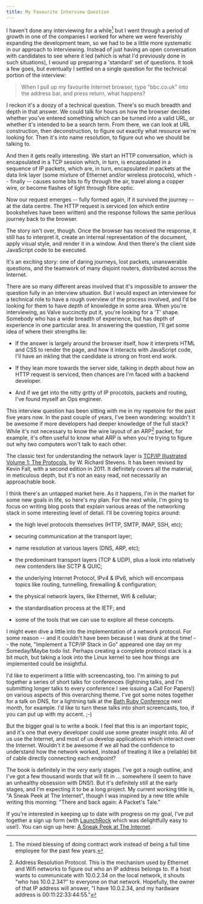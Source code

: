 ```yaml
---
title: My Favourite Interview Question
---
```

I haven't done any interviewing for a while[^1] but I went through a
period of growth in one of the companies I worked for where we were feverishly
expanding the development team, so we had to be a little more systematic in our
approach to interviewing. Instead of just having an open conversation with
candidates to see where it led (which is what I'd previously done in such
situations), I wound up preparing a 'standard' set of questions. It took a few
goes, but eventually I settled on a single question for the technical portion
of the interview:

> When I pull up my favourite Internet browser, type "bbc.co.uk" into the
> address bar, and press return, what happens?

I reckon it's a doozy of a technical question. There's so much breadth and depth
in that answer. We could talk for hours on how the browser decides whether
you've entered something which can be turned into a valid URL, or whether it's
intended to be a search term. From there, we can look at URL construction, then
deconstruction, to figure out exactly what resource we're looking for. Then it's
into name resolution, to figure out who we should be talking to.

And then it gets really interesting. We start an HTTP conversation, which is
encapsulated in a TCP session which, in turn, is encapsulated in a sequence of
IP packets, which are, in turn, encapsulated in packets at the data link layer
(some mixture of Ethernet and/or wireless protocols), which -- finally -- causes
some bits to fly through the air, travel along a copper wire, or become flashes
of light through fibre optic.

Now our request emerges -- fully formed again, if it survived the journey -- at
the data centre. The HTTP request is serviced (on which entire bookshelves have
been written) and the response follows the same perilous journey back to the
browser.

The story isn't over, though. Once the browser has received the response, it
still has to interpret it, create an internal representation of the document,
apply visual style, and render it in a window. And then there's the client side
JavaScript code to be executed.

It's an exciting story: one of daring journeys, lost packets, unanswerable
questions, and the teamwork of many disjoint routers, distributed across the
Internet.

There are so many different areas involved that it's impossible to answer the
question fully in an interview situation. But I would expect an interviewee for
a technical role to have a rough overview of the process involved, and I'd be
looking for them to have depth of knowledge in some area. When you're
interviewing, as Valve succinctly put it, you're looking for a 'T' shape.
Somebody who has a wide breadth of experience, but has depth of experience in
one particular area. In answering the question, I'll get some idea of where
their strengths lie:

* If the answer is largely around the browser itself, how it interprets HTML and
  CSS to render the page, and how it interacts with JavaScript code, I'll have
  an inkling that the candidate is strong on front end work.

* If they lean more towards the server side, talking in depth about how an
  HTTP request is serviced, then chances are I'm faced with a backend developer.

* And if we get into the nitty gritty of IP procotols, packets and routing, I've
 found myself an Ops engineer.

This interview question has been sitting with me in my repetoire for the past
five years now. In the past couple of years, I've been wondering: wouldn't it be
awesome if more developers had deeper knowledge of the full stack? While it's
not necessary to know the wire layout of an ARP[^2] packet, for example, it's
often useful to know what ARP is when you're trying to figure out why two
computers won't talk to each other.

The classic text for understanding the network layer is [TCP/IP Illustrated
Volume 1: The Protocols][tcpipillustrated], by W. Richard Stevens. It has been
revised by Kevin Fall, with a second edition in 2011. It definitely covers all
the material, in meticulous depth, but it's not an easy read, not necessarily an
approachable book.

I think there's an untapped market here. As it happens, I'm in the market for
some new goals in life, so here's my plan. For the next while, I'm going to
focus on writing blog posts that explain various areas of the networking stack
in some interesting level of detail. I'll be covering topics around:

* the high level protocols themselves (HTTP, SMTP, IMAP, SSH, etc);

* securing communication at the transport layer;

* name resolution at various layers (DNS, ARP, etc);

* the predominant transport layers (TCP & UDP), plus a look into relatively new
  contenders like SCTP & QUIC;

* the underlying Internet Protocol, IPv4 & IPv6, which will encompass topics
  like routing, tunnelling, firewalling & configuration;

* the physical network layers, like Ethernet, Wifi & cellular;

* the standardisation process at the IETF; and

* some of the tools that we can use to explore all these concepts.

I might even dive a little into the implementation of a network protocol. For
some reason -- and it couldn't have been because I was drunk at the time! -- the
note, "Implement a TCP/IP Stack in Go" appeared one day on my Someday/Maybe todo
list. Perhaps creating a complete protocol stack is a bit much, but taking a
look into the Linux kernel to see how things are implemented could be
insightful.

I'd like to experiment a little with screencasting, too. I'm aiming to put
together a series of short talks for conferences (lightning talks, and I'm
submitting longer talks to every conference I see issuing a Call For Papers!) on
various aspects of this overarching theme. I've got some notes together for a
talk on DNS, for a lightning talk at the [Bath Ruby Conference][bathrubyconf]
next month, for example. I'd like to turn these talks into short screencasts,
too, if you can put up with my accent. ;-)

But the bigger goal is to write a book. I feel that this is an important topic,
and it's one that every developer could use some greater insight into. All of us
use the Internet, and most of us develop applications which interact over the
Internet. Wouldn't it be awesome if we all had the confidence to understand how
the network worked, instead of treating it like a (reliable) bit of cable
directly connecting each endpoint?

The book is definitely in the *very* early stages. I've got a rough outline, and
I've got a few thousand words that will fit in ... somewhere (I seem to have an
unhealthy obsession with DNS!). But it's definitely still at the early stages,
and I'm expecting it to be a long project. My current working title is, "A Sneak
Peek at The Internet", though I was inspired by a new title while writing this
morning: "There and back again: A Packet's Tale."

If you're interested in keeping up to date with progress on my goal, I've put
together a sign up form (with [LaunchRock][launchrock] which was delightfully
easy to use!). You can sign up here: [A Sneak Peek at The Internet][sneakpeek].

[tcpipillustrated]: http://www.amazon.co.uk/gp/product/0321336313/ref=as_li_tl?ie=UTF8&camp=1634&creative=19450&creativeASIN=0321336313&linkCode=as2&tag=mathieoftheen-21&linkId=3FRUDKLICXTP4TO5
[bathrubyconf]: http://2015.bathruby.org
[sneakpeek]: http://the-internet.woss.name/
[launchrock]: http://launchrock.com/

[^1]: The mixed blessing of doing contract work instead of being a full time employee for the past few years.

[^2]: Address Resolution Protocol. This is the mechanism used by Ethernet and Wifi networks to figure out who an IP address belongs to. If a host wants to communicate with 10.0.2.34 on the local network, it shouts "who has 10.0.2.34?" to everyone on that network. Hopefully, the owner of that IP address will answer, "I have 10.0.2.34, and my hardware address is 00:11:22:33:44:55."
